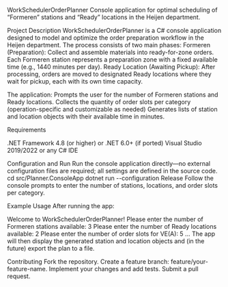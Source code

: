 WorkSchedulerOrderPlanner
Console application for optimal scheduling of “Formeren” stations and “Ready” locations in the Heijen department.

Project Description
WorkSchedulerOrderPlanner is a C# console application designed to model and optimize the order preparation workflow in the Heijen department. The process consists of two main phases:
Formeren (Preparation): Collect and assemble materials into ready-for-zone orders. Each Formeren station represents a preparation zone with a fixed available time (e.g., 1440 minutes per day).
Ready Location (Awaiting Pickup): After processing, orders are moved to designated Ready locations where they wait for pickup, each with its own time capacity.

The application:
Prompts the user for the number of Formeren stations and Ready locations.
Collects the quantity of order slots per category (operation-specific and customizable as needed)
Generates lists of station and location objects with their available time in minutes.

Requirements

.NET Framework 4.8 (or higher) or .NET 6.0+ (if ported)
Visual Studio 2019/2022 or any C# IDE

Configuration and Run
Run the console application directly—no external configuration files are required; all settings are defined in the source code.
cd src/Planner.ConsoleApp
dotnet run --configuration Release
Follow the console prompts to enter the number of stations, locations, and order slots per category.

Example Usage
After running the app:

Welcome to WorkSchedulerOrderPlanner!
Please enter the number of Formeren stations available: 3
Please enter the number of Ready locations available: 2
Please enter the number of order slots for VE(A): 5
...
The app will then display the generated station and location objects and (in the future) export the plan to a file.


Contributing
Fork the repository.
Create a feature branch: feature/your-feature-name.
Implement your changes and add tests.
Submit a pull request.
